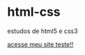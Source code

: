 # html-css
 estudos de html5 e css3

<a href="https://emersontecn.github.io/html-css/exercicios/Exercicios_modulo2/desafio2.0/android.html">acesse meu site teste!!</a>
